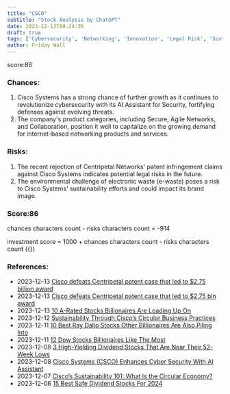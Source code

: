 ```yaml
---
title: "CSCO"
subtitle: "Stock Analysis by ChatGPT"
date: 2023-12-13T09:24:35
draft: true
tags: ['Cybersecurity', 'Networking', 'Innovation', 'Legal Risk', 'Sustainability']
author: Friday Wall
---
```


score:86
### Chances:
1. Cisco Systems has a strong chance of further growth as it continues to revolutionize cybersecurity with its AI Assistant for Security, fortifying defenses against evolving threats.
2. The company's product categories, including Secure, Agile Networks, and Collaboration, position it well to capitalize on the growing demand for internet-based networking products and services.
### Risks:
1. The recent rejection of Centripetal Networks' patent infringement claims against Cisco Systems indicates potential legal risks in the future.
2. The environmental challenge of electronic waste (e-waste) poses a risk to Cisco Systems' sustainability efforts and could impact its brand image.
### Score:86
chances characters count - risks characters count = -914

investment score = 1000 + chances characters count - risks characters count
{{<tradingview symbol="Nasdaq:CSCO">}}
### References:
- 2023-12-13 [Cisco defeats Centripetal patent case that led to $2.75 billion award](https://finance.yahoo.com/news/cisco-defeats-centripetal-patent-case-203509371.html)
- 2023-12-13 [Cisco defeats Centripetal patent case that led to $2.75 bln award](https://finance.yahoo.com/news/cisco-defeats-centripetal-patent-case-202208964.html)
- 2023-12-13 [10 A-Rated Stocks Billionaires Are Loading Up On](https://finance.yahoo.com/news/10-rated-stocks-billionaires-loading-162227528.html)
- 2023-12-12 [Sustainability Through Cisco’s Circular Business Practices](https://finance.yahoo.com/news/sustainability-cisco-circular-business-practices-131000873.html)
- 2023-12-11 [10 Best Ray Dalio Stocks Other Billionaires Are Also Piling Into](https://finance.yahoo.com/news/10-best-ray-dalio-stocks-152020819.html)
- 2023-12-11 [12 Dow Stocks Billionaires Like The Most](https://finance.yahoo.com/news/12-dow-stocks-billionaires-most-180746813.html)
- 2023-12-08 [3 High-Yielding Dividend Stocks That Are Near Their 52-Week Lows](https://finance.yahoo.com/m/1780bff7-1c3f-3d02-ab6d-03cd767e0c30/3-high-yielding-dividend.html)
- 2023-12-08 [Cisco Systems (CSCO) Enhances Cyber Security With AI Assistant](https://finance.yahoo.com/news/cisco-systems-csco-enhances-cyber-201700370.html)
- 2023-12-07 [Cisco’s Sustainability 101: What Is the Circular Economy?](https://finance.yahoo.com/news/cisco-sustainability-101-circular-economy-133000305.html)
- 2023-12-06 [15 Best Safe Dividend Stocks For 2024](https://finance.yahoo.com/news/15-best-safe-dividend-stocks-150242758.html)


                